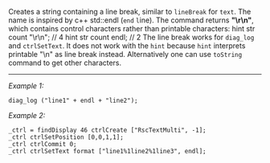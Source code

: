 Creates a string containing a line break, similar to `lineBreak` for `text`. The name is inspired by c++ std::endl (`end` `l`ine).
The command returns **"\r\n"**, which contains control characters rather than printable characters:
<sqf>
hint str count "\r\n";	// 4
hint str count endl;	// 2
</sqf>
The line break works for `diag_log` and `ctrlSetText`.
It does not work with the `hint` because `hint` interprets printable "\n" as line break instead.
Alternatively one can use `toString` command to get other characters.


---
*Example 1:*
```sqf
diag_log ("line1" + endl + "line2");
```

*Example 2:*
```sqf
_ctrl = findDisplay 46 ctrlCreate ["RscTextMulti", -1];
_ctrl ctrlSetPosition [0,0,1,1];
_ctrl ctrlCommit 0;
_ctrl ctrlSetText format ["line1%1line2%1line3", endl];
```